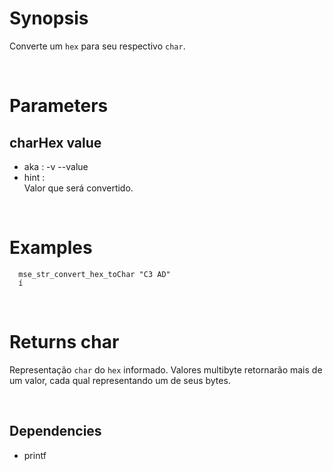# Synopsis

Converte um `hex` para seu respectivo `char`.



&nbsp;

# Parameters

## charHex value

- aka       : -v --value
- hint      :  
  Valor que será convertido.



&nbsp;

# Examples

``` shell
  mse_str_convert_hex_toChar "C3 AD" 
  í
```



&nbsp;

# Returns char

Representação `char` do `hex` informado.
Valores multibyte retornarão mais de um valor, cada qual representando um de 
seus bytes.



&nbsp;

## Dependencies

- printf